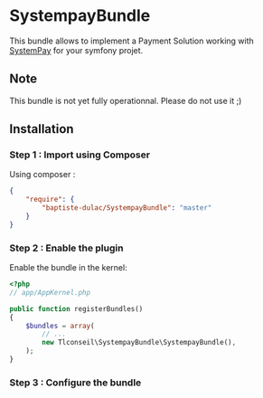 # SystempayBundle
This bundle allows to implement a Payment Solution working with [SystemPay](https://paiement.systempay.fr/html/) for your symfony projet.
## Note
This bundle is not yet fully operationnal. Please do not use it ;)

## Installation
### Step 1 : Import using Composer
Using composer :
```json
{
    "require": {
        "baptiste-dulac/SystempayBundle": "master"
    }
}
```

### Step 2 : Enable the plugin
Enable the bundle in the kernel:
```php
<?php
// app/AppKernel.php

public function registerBundles()
{
    $bundles = array(
        // ...
        new Tlconseil\SystempayBundle\SystempayBundle(),
    );
}
```

### Step 3 : Configure the bundle
